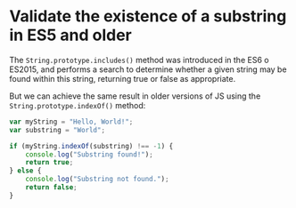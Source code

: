 # Validate the existence of a substring in ES5 and older

The `String.prototype.includes()` method was introduced in the ES6 o ES2015, and  performs a search to determine whether a given string may be found within this string, returning true or false as appropriate.

But we can achieve the same result in older versions of JS using the `String.prototype.indexOf()` method: 

```javascript
var myString = "Hello, World!";
var substring = "World";

if (myString.indexOf(substring) !== -1) {
    console.log("Substring found!");
    return true;
} else {
    console.log("Substring not found.");
    return false;
}
```
